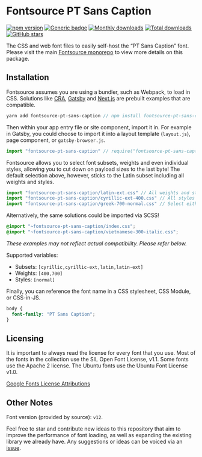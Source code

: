 # Fontsource PT Sans Caption

[![npm version](https://badge.fury.io/js/fontsource-pt-sans-caption.svg)](https://github.com/DecliningLotus/fontsource) [![Generic badge](https://img.shields.io/badge/fontsource-passing-brightgreen)](https://github.com/DecliningLotus/fontsource) [![Monthly downloads](https://badgen.net/npm/dm/fontsource-pt-sans-caption)](https://github.com/DecliningLotus/fontsource) [![Total downloads](https://badgen.net/npm/dt/fontsource-pt-sans-caption)](https://github.com/DecliningLotus/fontsource) [![GitHub stars](https://img.shields.io/github/stars/DecliningLotus/fontsource.svg?style=social&label=Star)](https://GitHub.com/DecliningLotus/fontsource/stargazers/)

The CSS and web font files to easily self-host the “PT Sans Caption” font. Please visit the main [Fontsource monorepo](https://github.com/DecliningLotus/fontsource) to view more details on this package.

## Installation

Fontsource assumes you are using a bundler, such as Webpack, to load in CSS. Solutions like [CRA](https://create-react-app.dev/), [Gatsby](https://www.gatsbyjs.org/) and [Next.js](https://nextjs.org/) are prebuilt examples that are compatible.

```javascript
yarn add fontsource-pt-sans-caption // npm install fontsource-pt-sans-caption
```

Then within your app entry file or site component, import it in. For example in Gatsby, you could choose to import it into a layout template (`layout.js`), page component, or `gatsby-browser.js`.

```javascript
import "fontsource-pt-sans-caption" // require("fontsource-pt-sans-caption")
```

Fontsource allows you to select font subsets, weights and even individual styles, allowing you to cut down on payload sizes to the last byte! The default selection above, however, sticks to the Latin subset including all weights and styles.

```javascript
import "fontsource-pt-sans-caption/latin-ext.css" // All weights and styles included.
import "fontsource-pt-sans-caption/cyrillic-ext-400.css" // All styles included.
import "fontsource-pt-sans-caption/greek-700-normal.css" // Select either normal or italic.
```

Alternatively, the same solutions could be imported via SCSS!

```scss
@import "~fontsource-pt-sans-caption/index.css";
@import "~fontsource-pt-sans-caption/vietnamese-300-italic.css";
```

_These examples may not reflect actual compatibility. Please refer below._

Supported variables:

- Subsets: `[cyrillic,cyrillic-ext,latin,latin-ext]`
- Weights: `[400,700]`
- Styles: `[normal]`

Finally, you can reference the font name in a CSS stylesheet, CSS Module, or CSS-in-JS.

```css
body {
  font-family: "PT Sans Caption";
}
```

## Licensing

It is important to always read the license for every font that you use.
Most of the fonts in the collection use the SIL Open Font License, v1.1. Some fonts use the Apache 2 license. The Ubuntu fonts use the Ubuntu Font License v1.0.

[Google Fonts License Attributions](https://fonts.google.com/attribution)

## Other Notes

Font version (provided by source): `v12`.

Feel free to star and contribute new ideas to this repository that aim to improve the performance of font loading, as well as expanding the existing library we already have. Any suggestions or ideas can be voiced via an [issue](https://github.com/DecliningLotus/fontsource/issues).
